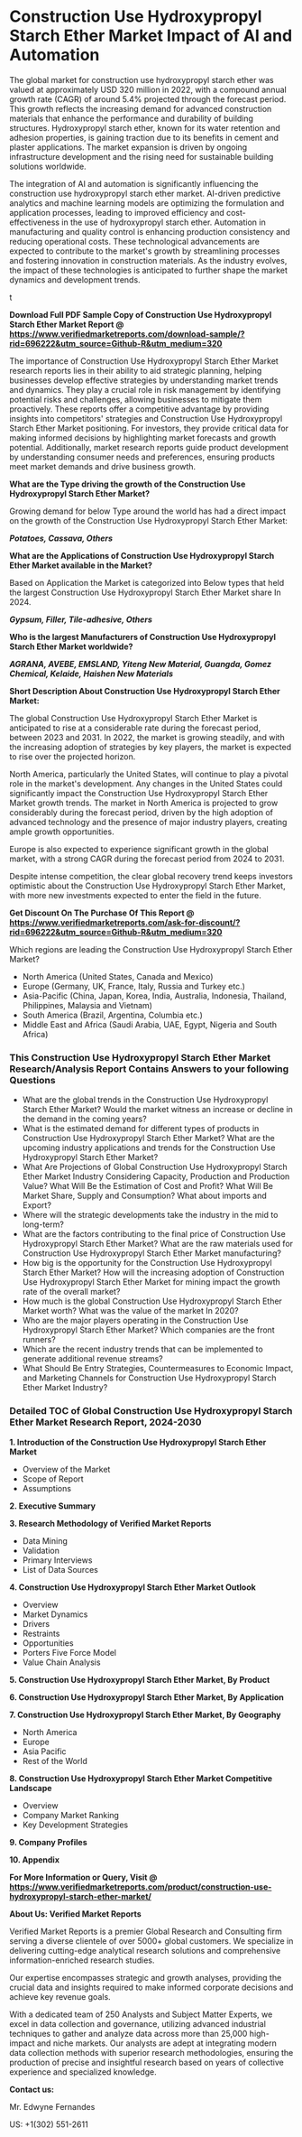 <meta name="title" content="Global Construction Use Hydroxypropyl Starch Ether Market Impact of AI and Automation"><meta name="description" content="The global market for construction use hydroxypropyl starch ether was valued at approximately USD 320 million in 2022, with a compound annual growth rate (CAGR) of aro"><meta name="title" content="Construction Use Hydroxypropyl Starch Ether Market Size, Share, Scope, Trends, Growth, Opportunities, Analysis, Forecast"><h1>Construction Use Hydroxypropyl Starch Ether Market Impact of AI and Automation</h1><p>The global market for construction use hydroxypropyl starch ether was valued at approximately USD 320 million in 2022, with a compound annual growth rate (CAGR) of around 5.4% projected through the forecast period. This growth reflects the increasing demand for advanced construction materials that enhance the performance and durability of building structures. Hydroxypropyl starch ether, known for its water retention and adhesion properties, is gaining traction due to its benefits in cement and plaster applications. The market expansion is driven by ongoing infrastructure development and the rising need for sustainable building solutions worldwide.</p><p>The integration of AI and automation is significantly influencing the construction use hydroxypropyl starch ether market. AI-driven predictive analytics and machine learning models are optimizing the formulation and application processes, leading to improved efficiency and cost-effectiveness in the use of hydroxypropyl starch ether. Automation in manufacturing and quality control is enhancing production consistency and reducing operational costs. These technological advancements are expected to contribute to the market's growth by streamlining processes and fostering innovation in construction materials. As the industry evolves, the impact of these technologies is anticipated to further shape the market dynamics and development trends.</p>t</p><p id="" class=""><strong>Download Full PDF Sample Copy of Construction Use Hydroxypropyl Starch Ether Market Report @ <a href="https://www.verifiedmarketreports.com/download-sample/?rid=696222&utm_source=Github-R&utm_medium=320" target="_blank">https://www.verifiedmarketreports.com/download-sample/?rid=696222&utm_source=Github-R&utm_medium=320</a></strong></p><p>The importance of&nbsp;Construction Use Hydroxypropyl Starch Ether Market research reports lies in their ability to aid strategic planning, helping businesses develop effective strategies by understanding market trends and dynamics. They play a crucial role in risk management by identifying potential risks and challenges, allowing businesses to mitigate them proactively. These reports offer a competitive advantage by providing insights into competitors' strategies and Construction Use Hydroxypropyl Starch Ether Market positioning. For investors, they provide critical data for making informed decisions by highlighting market forecasts and growth potential. Additionally, market research reports guide product development by understanding consumer needs and preferences, ensuring products meet market demands and drive business growth.</p><p><strong>What are the&nbsp;Type driving the growth of the Construction Use Hydroxypropyl Starch Ether Market?</strong></p><p id="" class="">Growing demand for below Type around the world has had a direct impact on the growth of the Construction Use Hydroxypropyl Starch Ether Market:</p><em><strong>Potatoes, Cassava, Others</strong></em></p><strong>What are the&nbsp;Applications&nbsp;of Construction Use Hydroxypropyl Starch Ether Market available in the Market?</strong></p><p id="" class="">Based on Application the Market is categorized into Below types that held the largest Construction Use Hydroxypropyl Starch Ether Market share In 2024.</p><em><strong>Gypsum, Filler, Tile-adhesive, Others</strong></em></p><strong>Who is the largest Manufacturers of Construction Use Hydroxypropyl Starch Ether Market worldwide?</strong></p><p><em><strong>AGRANA, AVEBE, EMSLAND, Yiteng New Material, Guangda, Gomez Chemical, Kelaide, Haishen New Materials</strong></em></p><p id="" class=""><strong>Short Description About Construction Use Hydroxypropyl Starch Ether Market:</strong></p><p>The global Construction Use Hydroxypropyl Starch Ether Market is anticipated to rise at a considerable rate during the forecast period, between 2023 and 2031. In 2022, the market is growing steadily, and with the increasing adoption of strategies by key players, the market is expected to rise over the projected horizon.</p><p>North America, particularly the United States, will continue to play a pivotal role in the market's development. Any changes in the United States could significantly impact the Construction Use Hydroxypropyl Starch Ether Market growth trends. The market in North America is projected to grow considerably during the forecast period, driven by the high adoption of advanced technology and the presence of major industry players, creating ample growth opportunities.</p><p>Europe is also expected to experience significant growth in the global market, with a strong CAGR during the forecast period from 2024 to 2031.</p><p>Despite intense competition, the clear global recovery trend keeps investors optimistic about the Construction Use Hydroxypropyl Starch Ether Market, with more new investments expected to enter the field in the future.</p><p id="" class=""><strong>Get Discount On The Purchase Of This Report @ <a href="https://www.verifiedmarketreports.com/ask-for-discount/?rid=696222&utm_source=Github-R&utm_medium=320" target="_blank">https://www.verifiedmarketreports.com/ask-for-discount/?rid=696222&utm_source=Github-R&utm_medium=320</a></strong></p>Which regions are leading the Construction Use Hydroxypropyl Starch Ether Market?</p><ul><li>North America (United States, Canada and Mexico)</li><li>Europe (Germany, UK, France, Italy, Russia and Turkey etc.)</li><li>Asia-Pacific (China, Japan, Korea, India, Australia, Indonesia, Thailand, Philippines, Malaysia and Vietnam)</li><li>South America (Brazil, Argentina, Columbia etc.)</li><li>Middle East and Africa (Saudi Arabia, UAE, Egypt, Nigeria and South Africa)</li></ul><h3 id="" class="">This Construction Use Hydroxypropyl Starch Ether Market Research/Analysis Report Contains Answers to your following Questions</h3><ul><li>What are the global trends in the Construction Use Hydroxypropyl Starch Ether Market? Would the market witness an increase or decline in the demand in the coming years?</li><li>What is the estimated demand for different types of products in Construction Use Hydroxypropyl Starch Ether Market? What are the upcoming industry applications and trends for the Construction Use Hydroxypropyl Starch Ether Market?</li><li>What Are Projections of Global Construction Use Hydroxypropyl Starch Ether Market Industry Considering Capacity, Production and Production Value? What Will Be the Estimation of Cost and Profit? What Will Be Market Share, Supply and Consumption? What about imports and Export?</li><li>Where will the strategic developments take the industry in the mid to long-term?</li><li>What are the factors contributing to the final price of Construction Use Hydroxypropyl Starch Ether Market? What are the raw materials used for Construction Use Hydroxypropyl Starch Ether Market manufacturing?</li><li>How big is the opportunity for the Construction Use Hydroxypropyl Starch Ether Market? How will the increasing adoption of Construction Use Hydroxypropyl Starch Ether Market for mining impact the growth rate of the overall market?</li><li>How much is the global Construction Use Hydroxypropyl Starch Ether Market worth? What was the value of the market In 2020?</li><li>Who are the major players operating in the Construction Use Hydroxypropyl Starch Ether Market? Which companies are the front runners?</li><li>Which are the recent industry trends that can be implemented to generate additional revenue streams?</li><li>What Should Be Entry Strategies, Countermeasures to Economic Impact, and Marketing Channels for Construction Use Hydroxypropyl Starch Ether Market Industry?</li></ul><h3 id="" class="">Detailed TOC of Global Construction Use Hydroxypropyl Starch Ether Market Research Report, 2024-2030</h3><p id="" class=""><strong>1. Introduction of the Construction Use Hydroxypropyl Starch Ether Market</strong></p><ul><li>Overview of the Market</li><li>Scope of Report</li><li>Assumptions</li></ul><p id="" class=""><strong>2. Executive Summary</strong></p><p id="" class=""><strong>3. Research Methodology of Verified Market Reports</strong></p><ul><li>Data Mining</li><li>Validation</li><li>Primary Interviews</li><li>List of Data Sources</li></ul><p id="" class=""><strong>4. Construction Use Hydroxypropyl Starch Ether Market Outlook</strong></p><ul><li>Overview</li><li>Market Dynamics</li><li>Drivers</li><li>Restraints</li><li>Opportunities</li><li>Porters Five Force Model</li><li>Value Chain Analysis</li></ul><p id="" class=""><strong>5. Construction Use Hydroxypropyl Starch Ether Market, By Product</strong></p><p id="" class=""><strong>6. Construction Use Hydroxypropyl Starch Ether Market, By Application</strong></p><p id="" class=""><strong>7. Construction Use Hydroxypropyl Starch Ether Market, By Geography</strong></p><ul><li>North America</li><li>Europe</li><li>Asia Pacific</li><li>Rest of the World</li></ul><p id="" class=""><strong>8. Construction Use Hydroxypropyl Starch Ether Market Competitive Landscape</strong></p><ul><li>Overview</li><li>Company Market Ranking</li><li>Key Development Strategies</li></ul><p id="" class=""><strong>9. Company Profiles</strong></p><p id="" class=""><strong>10. Appendix</strong></p><p id="" class=""><strong>For More Information or Query, Visit @ <a href="https://www.verifiedmarketreports.com/product/construction-use-hydroxypropyl-starch-ether-market/" target="_blank">https://www.verifiedmarketreports.com/product/construction-use-hydroxypropyl-starch-ether-market/</a></strong></p><p id="" class=""><strong>About Us: Verified Market Reports</strong></p><p id="" class="">Verified Market Reports is a premier Global Research and Consulting firm serving a diverse clientele of over 5000+ global customers. We specialize in delivering cutting-edge analytical research solutions and comprehensive information-enriched research studies.</p><p id="" class="">Our expertise encompasses strategic and growth analyses, providing the crucial data and insights required to make informed corporate decisions and achieve key revenue goals.</p><p id="" class="">With a dedicated team of 250 Analysts and Subject Matter Experts, we excel in data collection and governance, utilizing advanced industrial techniques to gather and analyze data across more than 25,000 high-impact and niche markets. Our analysts are adept at integrating modern data collection methods with superior research methodologies, ensuring the production of precise and insightful research based on years of collective experience and specialized knowledge.</p><p id="" class=""><strong>Contact us:</strong></p><p id="" class="">Mr. Edwyne Fernandes</p><p id="" class="">US: +1(302) 551-2611</p>